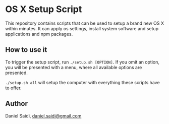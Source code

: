# OS X Setup Script

This repository contains scripts that can be used to setup a brand new
OS X within minutes. It can apply os settings, install system software
and setup applications and npm packages. 



## How to use it

To trigger the setup script, run `./setup.sh [OPTION]`. If you omit an
option, you will be presented with a menu, where all available options
are presented.

`./setup.sh all` will setup the computer with everything these scripts
have to offer.



## Author

Daniel Saidi, daniel.saidi@gmail.com